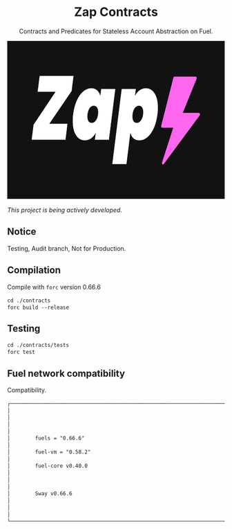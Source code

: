 # <h1 align="center">Zap Contracts </h1>

<p align="center">Contracts and Predicates for Stateless Account Abstraction on Fuel.</p>

<p align="center">
<picture>
  <source media="(prefers-color-scheme: dark)" srcset="https://github.com/Layer3Labs/zap-contracts/blob/main/assets/imgs/3a_Zap_Logo.png" width="708" height="365">
  <img alt="title image light / dark." src="https://github.com/Layer3Labs/zap-contracts/blob/main/assets/imgs/3a_Zap_Logo.png" width="708" height="365">
</picture>
</p>

<i>This project is being actively developed.</i>

## Notice

Testing, Audit branch, Not for Production.

## Compilation

Compile with `forc` version 0.66.6

```console
cd ./contracts
forc build --release
```

## Testing

```console
cd ./contracts/tests
forc test
```


## Fuel network compatibility

Compatibility.

```
┌────────────────────────────────────────────────────────────────────────────────────┐
│                                                                                    │
│                                                                                    │
│        fuels = "0.66.6"                                                            │
│        fuel-vm = "0.58.2"                                                          │
│        fuel-core v0.40.0                                                           │
│                                                                                    │
│        Sway v0.66.6                                                                │
│                                                                                    │
└────────────────────────────────────────────────────────────────────────────────────┘
```
